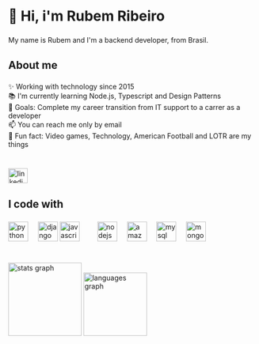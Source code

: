 <h1 align="left">👋 Hi, i'm Rubem Ribeiro</h1>

###

<p align="left">My name is Rubem and I'm a backend developer, from Brasil.</p>

###

<h2 align="left">About me</h2>

###

<p align="left">✨ Working with technology since 2015<br>📚 I'm currently learning Node.js, Typescript and Design Patterns<br>🎯 Goals: Complete my career transition from IT support to a carrer as a developer<br>📫 You can reach me only by email<br>🎲 Fun fact: Video games, Technology, American Football and LOTR are my things</p>

###

<br clear="both">

<div align="left">
  <a href="https://www.linkedin.com/in/ribeiro-rubem" target="_blank">
    <img src="https://raw.githubusercontent.com/maurodesouza/profile-readme-generator/master/src/assets/icons/social/linkedin/default.svg" width="39" height="30" alt="linkedin logo"  />
  </a>
</div>

###

<h2 align="left">I code with</h2>

###

<div align="left">
   <img src="https://cdn.jsdelivr.net/gh/devicons/devicon/icons/python/python-original.svg" height="40" alt="python logo"/>
  <img width="12" />
  <img src="https://cdn.jsdelivr.net/gh/devicons/devicon/icons/django/django-plain.svg" height="40" alt="django logo"/>
  <img src="https://cdn.jsdelivr.net/gh/devicons/devicon/icons/javascript/javascript-original.svg" height="40" alt="javascript logo"/>
  <img width="12" />
  <img width="12" />
  <img src="https://cdn.jsdelivr.net/gh/devicons/devicon/icons/nodejs/nodejs-original.svg" height="40" alt="nodejs logo"  />
  <img width="12" />
  <img src="https://cdn.jsdelivr.net/gh/devicons/devicon/icons/amazonwebservices/amazonwebservices-line-wordmark.svg" height="40" alt="amazonwebservices logo"  />
  <img width="12" />
  <img src="https://cdn.jsdelivr.net/gh/devicons/devicon/icons/mysql/mysql-original.svg" height="40" alt="mysql logo"  />
  <img width="12" />
  <img src="https://cdn.jsdelivr.net/gh/devicons/devicon/icons/mongodb/mongodb-original.svg" height="40" alt="mongodb logo"  />
</div>

###

<br clear="both">

<div align="left">
  <img src="https://github-readme-stats.vercel.app/api?username=RubemRibeiro&hide_title=false&hide_rank=false&show_icons=true&include_all_commits=true&count_private=true&disable_animations=false&theme=dark&locale=en&hide_border=true&order=1" height="148" alt="stats graph"  />
  <img src="https://github-readme-stats.vercel.app/api/top-langs?username=RubemRibeiro&locale=en&hide_title=false&layout=compact&card_width=320&langs_count=5&theme=dark&hide_border=true&order=2" height="128" alt="languages graph"  />
</div>

###
